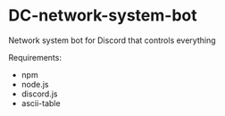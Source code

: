 # DC-network-system-bot
Network system bot for Discord that controls everything

Requirements:
- npm
- node.js
- discord.js
- ascii-table
